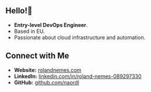 <!--
**naordl/naordl** is a ✨ _special_ ✨ repository because its `README.md` (this file) appears on your GitHub profile.

Here are some ideas to get you started:

- 🔭 I’m currently working on ...
- 🌱 I’m currently learning ...
- 👯 I’m looking to collaborate on ...
- 🤔 I’m looking for help with ...
- 💬 Ask me about ...
- 📫 How to reach me: ...
- 😄 Pronouns: ...
- ⚡ Fun fact: ...
-->

## Hello!👋

- **Entry-level DevOps Engineer**.
- Based in EU.
- Passionate about cloud infrastructure and automation.

## Connect with Me
- **Website:** [rolandnemes.com](https://rolandnemes.com)
- **LinkedIn:** [linkedin.com/in/roland-nemes-089297330](https://linkedin.com/in/roland-nemes-089297330)
- **GitHub:** [github.com/naordl](https://github.com/naordl)
